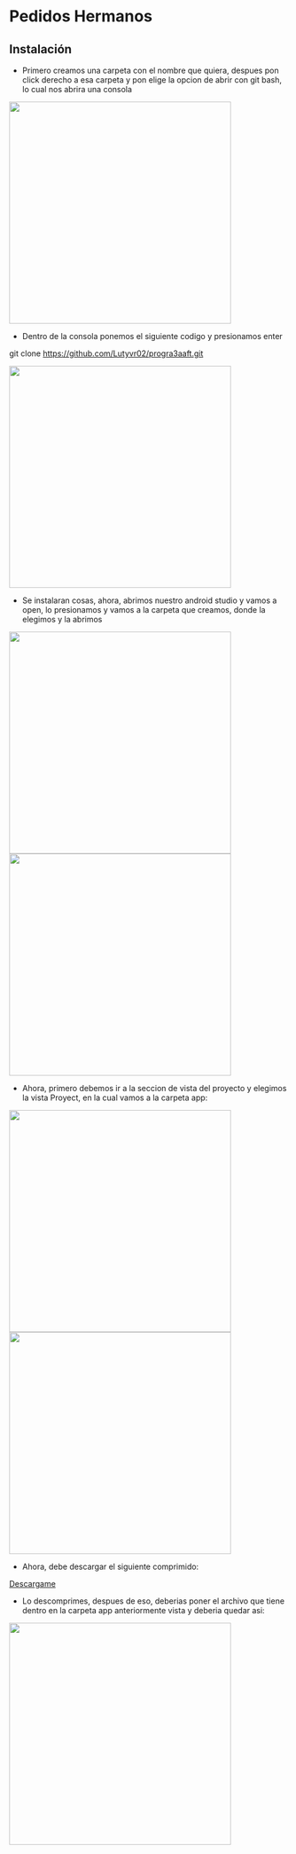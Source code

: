# Pedidos Hermanos

## Instalación
* Primero creamos una carpeta con el nombre que quiera, despues pon click derecho a esa carpeta y pon elige la opcion de abrir con git bash, lo cual nos abrira una consola

<img src="https://user-images.githubusercontent.com/101956531/208014306-416c4e30-b8ee-4dc5-a3d3-610d82c0a392.png" width="400">

* Dentro de la consola ponemos el siguiente codigo y presionamos enter

git clone https://github.com/Lutyvr02/progra3aaft.git

<img src="https://user-images.githubusercontent.com/101956531/208014995-7568cca3-9e49-4d62-a810-32a4535d4e82.png" width="400">

 * Se instalaran cosas, ahora, abrimos nuestro android studio y vamos a open, lo presionamos y vamos a la carpeta que creamos, donde la elegimos y la abrimos

<img src="https://user-images.githubusercontent.com/101956531/208015830-e69f6d08-16be-4599-a992-a49cfdb4c7e6.png" width="400">

<img src="https://user-images.githubusercontent.com/101956531/208015832-448942ff-b30d-465c-97a5-951b8d2d1b19.png" width="400">

* Ahora, primero debemos ir a la seccion de vista del proyecto y elegimos la vista Proyect, en la cual vamos a la carpeta app:

<img src="https://user-images.githubusercontent.com/101956531/208017025-5037ea89-c642-42ea-9513-62cfc5262c60.png" width="400">

<img src="https://user-images.githubusercontent.com/101956531/208017030-f2a01621-950c-4590-be86-531eb2e1aa11.png" width="400">

* Ahora, debe descargar el siguiente comprimido:

[Descargame](https://github.com/Lutyvr02/progra3aaft/files/10242462/google-services-aaft.zip)

* Lo descomprimes, despues de eso, deberias poner el archivo que tiene dentro en la carpeta app anteriormente vista y deberia quedar asi: 

<img src="https://user-images.githubusercontent.com/101956531/208017446-86f5384a-88cb-4908-a1ed-15db0863f80e.png" width="400">


